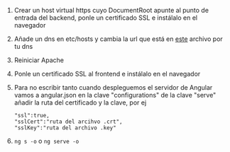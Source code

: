 1. Crear un host virtual https cuyo DocumentRoot apunte al punto de entrada
del backend, ponle un certificado SSL e instálalo en el navegador

2. Añade un dns en etc/hosts y cambia la url que está en [este](https://github.com/Pacorb94/ProyectoDAW/blob/master/Elrincondelaprogramacion/src/environments/environment.ts) archivo por tu dns

3. Reiniciar Apache

4. Ponle un certificado SSL al frontend e instálalo en el navegador

5. Para no escribir tanto cuando despleguemos el servidor de Angular vamos a angular.json en la clave "configurations" de la clave "serve" añadir la ruta del certificado y la clave, por ej
    ```
    "ssl":true,
    "sslCert":"ruta del arcihvo .crt",
    "sslKey":"ruta del archivo .key"
    ```
6. `ng s -o` o `ng serve -o`